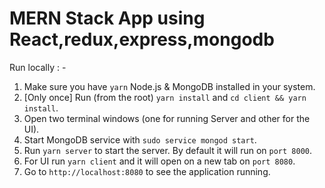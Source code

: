 ﻿# MERN Stack App using React,redux,express,mongodb


Run locally : -



1. Make sure you have `yarn` Node.js & MongoDB installed in your system.
2. [Only once] Run (from the root) `yarn install` and `cd client && yarn install`.
3. Open two terminal windows (one for running Server and other for the UI).
4. Start MongoDB service with `sudo service mongod start`. 
5. Run `yarn server` to start the server. By default it will run on `port 8000`.
6. For UI run `yarn client` and it will open on a new tab on `port 8080`.
7. Go to `http://localhost:8080` to see the application running.

